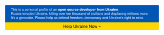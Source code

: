 [![Stand With Ukraine](https://raw.githubusercontent.com/vshymanskyy/StandWithUkraine/main/banner-personal-page.svg)](https://stand-with-ukraine.pp.ua)

<!--
## “I'm smart enough to know that I'm dumb.” — Richard P. Feynman

<img align="right" width="350" height="=250" src="https://i.pinimg.com/originals/62/f6/0e/62f60eb00055ce5a3580bd91559f9f94.gif">

### ✨ About me:

- 💻 Software Engineer with more than 2 years of experience developing **Back-End Systems**, **Cross-Platform Applications**, and **Infrastructure**.
- ♨️ My main instrument is **Java** but I am easy-going person in terms of technologies.
- 🌱 I’m currently learning **Compiler Development** and **Concurrency**.
- 😍 Fascinated about **Programming Languages**, **Compiler Development**, **CI/CD**. 
- 👯 I’m looking to collaborate on any stuff related to topics mentioned in the previous line.
-->

<!--
**BaLiKfromUA/BaLiKfromUA** is a ✨ _special_ ✨ repository because its `README.md` (this file) appears on your GitHub profile.

Here are some ideas to get you started:

- 🔭 I’m currently working on ...
- 🌱 I’m currently learning ...
- 👯 I’m looking to collaborate on ...
- 🤔 I’m looking for help with ...
- 💬 Ask me about ...
- 📫 How to reach me: ...
- 😄 Pronouns: ...
- ⚡ Fun fact: ...
-->
